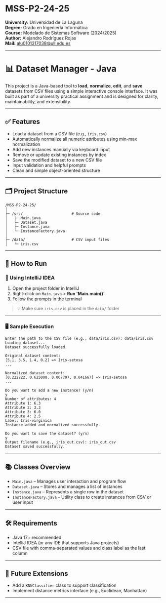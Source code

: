 # MSS-P2-24-25  
**University:** Universidad de La Laguna  
**Degree:** Grado en Ingeniería Informática  
**Course:** Modelado de Sistemas Software (2024/2025)  
**Author:** Alejandro Rodríguez Rojas  
**Mail:** alu0101317038@ull.edu.es

---

# 📊 Dataset Manager - Java

This project is a Java-based tool to **load**, **normalize**, **edit**, and **save** datasets from CSV files using a simple interactive console interface. It was built as part of a university practical assignment and is designed for clarity, maintainability, and extensibility.

---

## ✅ Features

- Load a dataset from a CSV file (e.g., `iris.csv`)
- Automatically normalize all numeric attributes using min-max normalization
- Add new instances manually via keyboard input
- Remove or update existing instances by index
- Save the modified dataset to a new CSV file
- Input validation and helpful prompts
- Clean and simple object-oriented structure

---

## 🗂️ Project Structure

```
/MSS-P2-24-25/
│
├─ /src/                      # Source code
│   ├─ Main.java
│   ├─ Dataset.java
│   ├─ Instance.java
│   └─ InstanceFactory.java
│
├─ /data/                     # CSV input files
│   └─ iris.csv
```

---

## 🚀 How to Run

### 🔧 Using IntelliJ IDEA

1. Open the project folder in IntelliJ
2. Right-click on `Main.java` > **Run 'Main.main()'**
3. Follow the prompts in the terminal

> 💡 Make sure `iris.csv` is placed in the `data/` folder

---

### 🖥️ Sample Execution

```
Enter the path to the CSV file (e.g., data/iris.csv): data/iris.csv
Loading dataset...
Dataset successfully loaded.

Original dataset content:
[5.1, 3.5, 1.4, 0.2] => Iris-setosa
...

Normalized dataset content:
[0.222222, 0.625000, 0.067797, 0.041667] => Iris-setosa
...

Do you want to add a new instance? (y/n)
y
Number of attributes: 4
Attribute 1: 6.3
Attribute 2: 3.3
Attribute 3: 6.0
Attribute 4: 2.5
Label: Iris-virginica
Instance added and normalized successfully.

Do you want to save the dataset? (y/n)
y
Output filename (e.g., iris_out.csv): iris_out.csv
Dataset saved successfully.
```

---

## 📚 Classes Overview

- `Main.java` – Manages user interaction and program flow
- `Dataset.java` – Stores and manages a list of instances
- `Instance.java` – Represents a single row in the dataset
- `InstanceFactory.java` – Utility class to create instances from CSV or user input

---

## 🛠 Requirements

- Java 17+ recommended
- IntelliJ IDEA (or any IDE that supports Java projects)
- CSV file with comma-separated values and class label as the last column

---

## 🧠 Future Extensions

- Add a `KNNClassifier` class to support classification
- Implement distance metrics interface (e.g., Euclidean, Manhattan)


---


    
